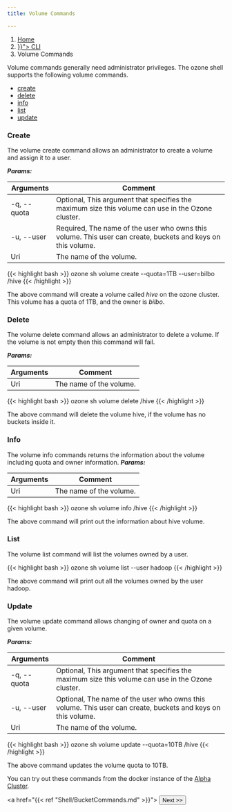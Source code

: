 ```yaml
---
title: Volume Commands

---
```

<!---
  Licensed to the Apache Software Foundation (ASF) under one or more
  contributor license agreements.  See the NOTICE file distributed with
  this work for additional information regarding copyright ownership.
  The ASF licenses this file to You under the Apache License, Version 2.0
  (the "License"); you may not use this file except in compliance with
  the License.  You may obtain a copy of the License at

      http://www.apache.org/licenses/LICENSE-2.0

  Unless required by applicable law or agreed to in writing, software
  distributed under the License is distributed on an "AS IS" BASIS,
  WITHOUT WARRANTIES OR CONDITIONS OF ANY KIND, either express or implied.
  See the License for the specific language governing permissions and
  limitations under the License.
-->
<nav aria-label="breadcrumb">
  <ol class="breadcrumb">
    <li class="breadcrumb-item"><a href="/">Home</a></li>
    <li class="breadcrumb-item"><a href="{{< ref "Shell.md" >}}">
    CLI</a>
        <li class="breadcrumb-item active" aria-current="page">
        Volume Commands</li>
  </ol>
</nav>

Volume commands generally need administrator privileges. The ozone shell supports the following volume commands.

  * [create](#create)
  * [delete](#delete)
  * [info](#info)
  * [list](#list)
  * [update](#update)

### Create

The volume create command allows an administrator to create a volume and
assign it to a user.

***Params:***

| Arguments                      |  Comment                                |
|--------------------------------|-----------------------------------------|
| -q, --quota                    | Optional, This argument that specifies the maximum size this volume can use in the Ozone cluster.                    |
| -u, --user                     |  Required, The name of the user who owns this volume. This user can create, buckets and keys on this volume.                                       |
|  Uri                           | The name of the volume.                                        |

{{< highlight bash >}}
ozone sh volume create --quota=1TB --user=bilbo /hive
{{< /highlight >}}

The above command will create a volume called _hive_ on the ozone cluster. This
volume has a quota of 1TB, and the owner is _bilbo_.

### Delete

The volume delete command allows an administrator to delete a volume. If the
volume is not empty then this command will fail.

***Params:***

| Arguments                      |  Comment                                |
|--------------------------------|-----------------------------------------|
|  Uri                           | The name of the volume.

{{< highlight bash >}}
ozone sh volume delete /hive
{{< /highlight >}}

The above command will delete the volume hive, if the volume has no buckets
inside it.

### Info

The volume info commands returns the information about the volume including
quota and owner information.
***Params:***

| Arguments                      |  Comment                                |
|--------------------------------|-----------------------------------------|
|  Uri                           | The name of the volume.

{{< highlight bash >}}
ozone sh volume info /hive
{{< /highlight >}}

The above command will print out the information about hive volume.

### List

The volume list command will list the volumes owned by a user.

{{< highlight bash >}}
ozone sh volume list --user hadoop
{{< /highlight >}}

The above command will print out all the volumes owned by the user hadoop.

### Update

The volume update command allows changing of owner and quota on a given volume.

***Params:***

| Arguments                      |  Comment                                |
|--------------------------------|-----------------------------------------|
| -q, --quota                    | Optional, This argument that specifies the maximum size this volume can use in the Ozone cluster.                    |
| -u, --user                     |  Optional, The name of the user who owns this volume. This user can create, buckets and keys on this volume.                                       |
|  Uri                           | The name of the volume.                                        |

{{< highlight bash >}}
ozone sh volume update --quota=10TB /hive
{{< /highlight >}}

The above command updates the volume quota to 10TB.

You can try out these commands from the docker instance of the [Alpha
Cluster](runningviadocker.html).

<a href="{{< ref "Shell/BucketCommands.md" >}}"> <button type="button"
class="btn  btn-success btn-lg">Next >></button>